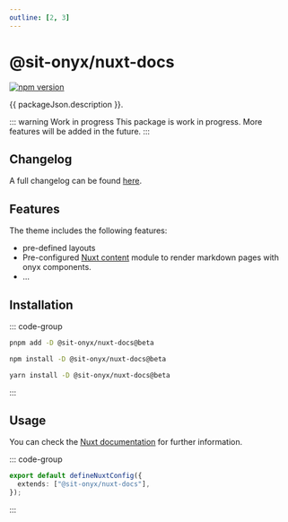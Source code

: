 ```yaml
---
outline: [2, 3]
---
```


<script lang="ts" setup>
import packageJson from "../../../../../packages/nuxt-docs/package.json";
</script>

# @sit-onyx/nuxt-docs

<div class="hide-external-link">

[![npm version](https://badge.fury.io/js/@sit-onyx%2Fnuxt-docs.svg)](https://www.npmjs.com/package/@sit-onyx/nuxt-docs)

</div>

{{ packageJson.description }}.

::: warning Work in progress
This package is work in progress. More features will be added in the future.
:::

## Changelog

A full changelog can be found [here](/development/packages/changelogs/nuxt-docs).

## Features

The theme includes the following features:

- pre-defined layouts
- Pre-configured [Nuxt content](https://content.nuxt.com/) module to render markdown pages with onyx components.
- ...

## Installation

::: code-group

```sh [pnpm]
pnpm add -D @sit-onyx/nuxt-docs@beta
```

```sh [npm]
npm install -D @sit-onyx/nuxt-docs@beta
```

```sh [yarn]
yarn install -D @sit-onyx/nuxt-docs@beta
```

:::

## Usage

You can check the [Nuxt documentation](https://nuxt.com/docs/getting-started/layers#usage) for further information.

::: code-group

```ts [nuxt.config.ts]
export default defineNuxtConfig({
  extends: ["@sit-onyx/nuxt-docs"],
});
```

:::
